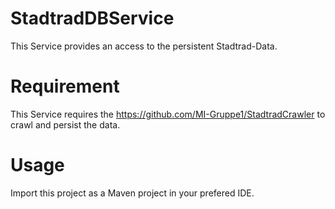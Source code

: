 # StadtradDBService

This Service provides an access to the persistent Stadtrad-Data.

# Requirement

This Service requires the https://github.com/MI-Gruppe1/StadtradCrawler to crawl and persist the data.

# Usage

Import this project as a Maven project in your prefered IDE.
